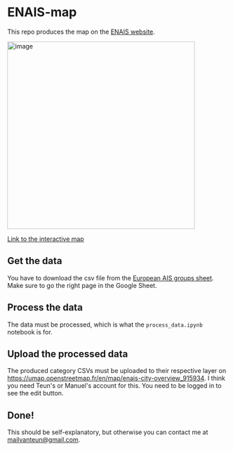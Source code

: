 # ENAIS-map
This repo produces the map on the [ENAIS website](https://enais.co/).

<img width="427" alt="image" src="https://umap.openstreetmap.fr/en/map/enais-map-of-european-groups_915934">

[Link to the interactive map](https://umap.openstreetmap.fr/en/map/enais-city-overview_915934)

## Get the data
You have to download the csv file from the [European AIS groups sheet](https://docs.google.com/spreadsheets/d/1nNLhqt2C2_BQgeez8H_-Oa-lwaHFA6sudBMy-TqXcjA/edit). Make sure to go the right page in the Google Sheet. 

## Process the data
The data must be processed, which is what the `process_data.ipynb` notebook is for. 

## Upload the processed data 
The produced category CSVs must be uploaded to their respective layer on https://umap.openstreetmap.fr/en/map/enais-city-overview_915934. I think you need Teun's or Manuel's account for this. You need to be logged in to see the edit button. 

## Done! 
This should be self-explanatory, but otherwise you can contact me at mailvanteun@gmail.com. 
